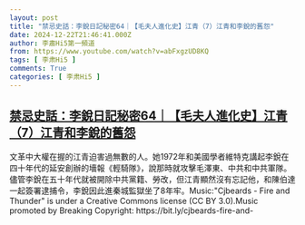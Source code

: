 ```yaml
---
layout: post
title: "禁忌史話：李銳日記秘密64｜【毛夫人進化史】江青（7）江青和李銳的舊怨"
date: 2024-12-22T21:46:41.000Z
author: 李肅Hi5第一頻道
from: https://www.youtube.com/watch?v=abFxgzUD8KQ
tags: [ 李肃Hi5 ]
comments: True
categories: [ 李肃Hi5 ]
---
```

<!--1734904001000-->
[禁忌史話：李銳日記秘密64｜【毛夫人進化史】江青（7）江青和李銳的舊怨](https://www.youtube.com/watch?v=abFxgzUD8KQ)
------

<div>
文革中大權在握的江青迫害過無數的人。她1972年和美國學者維特克講起李銳在四十年代的延安創辦的墻報《輕騎隊》，說那時就攻擊毛澤東、中共和中共軍隊。儘管李銳在五十年代就被開除中共黨籍、勞改，但江青顯然沒有忘記他，和陳伯達一起簽署逮捕令，李銳因此進秦城監獄坐了8年牢。Music:"Cjbeards - Fire and Thunder" is under a Creative Commons license (CC BY 3.0).Music promoted by Breaking Copyright: https://bit.ly/cjbeards-fire-and-
</div>
